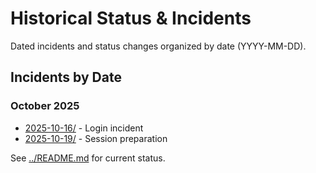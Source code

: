 # Historical Status & Incidents

Dated incidents and status changes organized by date (YYYY-MM-DD).

## Incidents by Date

### October 2025
- [2025-10-16/](2025-10-16/) - Login incident
- [2025-10-19/](2025-10-19/) - Session preparation

See [../README.md](../README.md) for current status.
